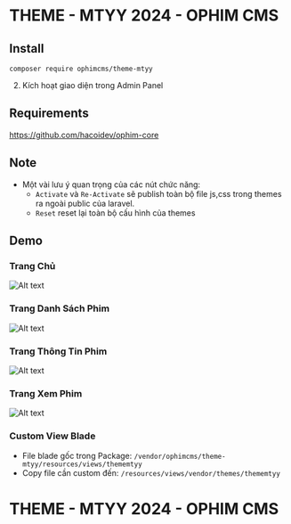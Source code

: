# THEME - MTYY 2024 - OPHIM CMS

## Install
    composer require ophimcms/theme-mtyy
2. Kích hoạt giao diện trong Admin Panel
## Requirements
https://github.com/hacoidev/ophim-core
## Note
- Một vài lưu ý quan trọng của các nút chức năng:
    + `Activate` và `Re-Activate` sẽ publish toàn bộ file js,css trong themes ra ngoài public của laravel.
    + `Reset` reset lại toàn bộ cấu hình của themes
## Demo
### Trang Chủ
![Alt text](https://i.ibb.co/PYmSyxn/image.png "Home Page")

### Trang Danh Sách Phim

![Alt text](https://i.ibb.co/6XwN0Ld/image.png "Catalog Page")

### Trang Thông Tin Phim

![Alt text](https://i.ibb.co/GVMTMpW/image.png "Info Page")

### Trang Xem Phim

![Alt text](https://i.ibb.co/Df86zZL/image.png "Episode Page")

### Custom View Blade
- File blade gốc trong Package: `/vendor/ophimcms/theme-mtyy/resources/views/thememtyy`
- Copy file cần custom đến: `/resources/views/vendor/themes/thememtyy`
# THEME - MTYY 2024 - OPHIM CMS
